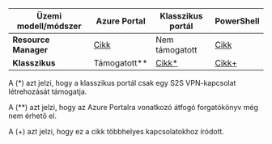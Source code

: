 | **Üzemi modell/módszer** | **Azure Portal** | **Klasszikus portál** | **PowerShell** |
| --- | --- | --- | --- |
| **Resource Manager** |[Cikk](../articles/vpn-gateway/vpn-gateway-howto-site-to-site-resource-manager-portal.md) |Nem támogatott |[Cikk](../articles/vpn-gateway/vpn-gateway-create-site-to-site-rm-powershell.md) |
| **Klasszikus** |Támogatott** |[Cikk*](../articles/vpn-gateway/vpn-gateway-site-to-site-create.md) |[Cikk+](../articles/vpn-gateway/vpn-gateway-multi-site.md) |

A (*) azt jelzi, hogy a klasszikus portál csak egy S2S VPN-kapcsolat létrehozását támogatja.

A (**) azt jelzi, hogy az Azure Portalra vonatkozó átfogó forgatókönyv még nem érhető el.

A (+) azt jelzi, hogy ez a cikk többhelyes kapcsolatokhoz íródott.



<!--HONumber=Nov16_HO2-->


